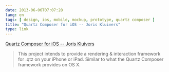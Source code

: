 ```yaml
---
date: 2013-06-06T07:07:28
lang: en
tags: [ design, ios, mobile, mockup, prototype, quartz composer ]
title: "Quartz Composer for iOS -- Joris Kluivers"
type: link
---
```


[Quartz Composer for iOS -- Joris Kluivers](http://joris.kluivers.nl/blog/2013/06/04/quartz-composer-for-ios/)

> This project intends to provide a rendering & interaction framework
> for .qtz on your iPhone or iPad. Similar to what the Quartz Composer
> framework provides on OS X.

